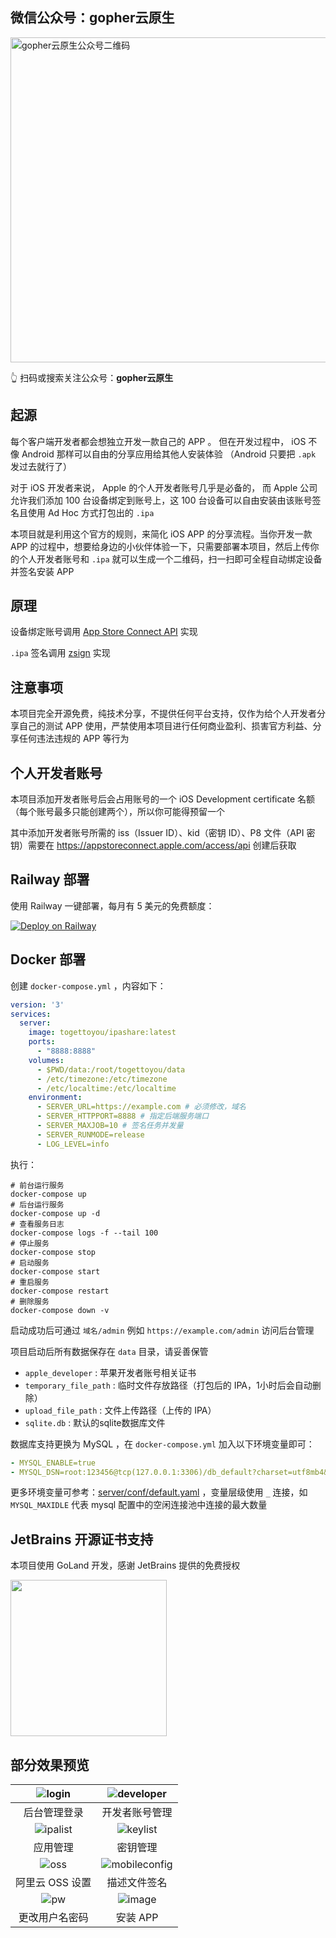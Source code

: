 ## 微信公众号：gopher云原生

<img src="https://github.com/user-attachments/assets/ea93572c-6c05-4751-bde7-35a58fe083f1" width="520" alt="gopher云原生公众号二维码">

👆 扫码或搜索关注公众号：**gopher云原生**

## 起源

每个客户端开发者都会想独立开发一款自己的 APP 。 但在开发过程中， iOS 不像 Android 那样可以自由的分享应用给其他人安装体验
（Android 只要把 `.apk` 发过去就行了）

对于 iOS 开发者来说， Apple 的个人开发者账号几乎是必备的， 而 Apple 公司允许我们添加 100 台设备绑定到账号上，这 100
台设备可以自由安装由该账号签名且使用 Ad Hoc 方式打包出的 `.ipa`

本项目就是利用这个官方的规则，来简化 iOS APP 的分享流程。当你开发一款 APP
的过程中，想要给身边的小伙伴体验一下，只需要部署本项目，然后上传你的个人开发者账号和 `.ipa` 就可以生成一个二维码，扫一扫即可全程自动绑定设备并签名安装
APP

## 原理

设备绑定账号调用 [App Store Connect API](https://developer.apple.com/documentation/appstoreconnectapi) 实现

`.ipa` 签名调用 [zsign](https://github.com/zhlynn/zsign) 实现

## 注意事项

本项目完全开源免费，纯技术分享，不提供任何平台支持，仅作为给个人开发者分享自己的测试 APP
使用，严禁使用本项目进行任何商业盈利、损害官方利益、分享任何违法违规的 APP 等行为

## 个人开发者账号

本项目添加开发者账号后会占用账号的一个 iOS Development certificate 名额（每个账号最多只能创建两个），所以你可能得预留一个

其中添加开发者账号所需的 iss（Issuer ID）、kid（密钥 ID）、P8 文件（API
密钥）需要在 https://appstoreconnect.apple.com/access/api 创建后获取

## Railway 部署

使用 Railway 一键部署，每月有 5 美元的免费额度：

[![Deploy on Railway](https://railway.app/button.svg)](https://railway.app/new/template?code=xOgXXB&referralCode=FVN0mI)

## Docker 部署

创建 `docker-compose.yml` ，内容如下：

```yaml
version: '3'
services:
  server:
    image: togettoyou/ipashare:latest
    ports:
      - "8888:8888"
    volumes:
      - $PWD/data:/root/togettoyou/data
      - /etc/timezone:/etc/timezone
      - /etc/localtime:/etc/localtime
    environment:
      - SERVER_URL=https://example.com # 必须修改，域名
      - SERVER_HTTPPORT=8888 # 指定后端服务端口
      - SERVER_MAXJOB=10 # 签名任务并发量
      - SERVER_RUNMODE=release
      - LOG_LEVEL=info
```

执行：

```shell
# 前台运行服务
docker-compose up
# 后台运行服务
docker-compose up -d
# 查看服务日志
docker-compose logs -f --tail 100
# 停止服务
docker-compose stop
# 启动服务
docker-compose start
# 重启服务
docker-compose restart
# 删除服务
docker-compose down -v
```

启动成功后可通过 `域名/admin` 例如 `https://example.com/admin` 访问后台管理

项目启动后所有数据保存在 `data` 目录，请妥善保管

- `apple_developer` : 苹果开发者账号相关证书
- `temporary_file_path` : 临时文件存放路径（打包后的 IPA，1小时后会自动删除）
- `upload_file_path` : 文件上传路径（上传的 IPA）
- `sqlite.db` : 默认的sqlite数据库文件

数据库支持更换为 MySQL ，在 `docker-compose.yml` 加入以下环境变量即可：

```yaml
- MYSQL_ENABLE=true
- MYSQL_DSN=root:123456@tcp(127.0.0.1:3306)/db_default?charset=utf8mb4&parseTime=True&loc=Local
```

更多环境变量可参考：[server/conf/default.yaml](server/conf/default.yaml) ，变量层级使用 `_` 连接，如 `MYSQL_MAXIDLE` 代表
mysql
配置中的空闲连接池中连接的最大数量

## JetBrains 开源证书支持

本项目使用 GoLand 开发，感谢 JetBrains 提供的免费授权

<a href="https://www.jetbrains.com/?from=togettoyou" target="_blank"><img src="https://user-images.githubusercontent.com/55381228/127271051-14879011-41dd-4d1b-88a2-1591925b51de.png" width="250" align="middle"/></a>

## 部分效果预览

|  ![login](https://user-images.githubusercontent.com/55381228/195557740-3b65e5c9-b86e-42ba-929e-273b0e110d23.png)  |  ![developer](https://user-images.githubusercontent.com/55381228/195557833-ec3d4db8-76ee-4d60-9915-ee35f06f2efe.png)   |
|:-----------------------------------------------------------------------------------------------------------------:|:----------------------------------------------------------------------------------------------------------------------:|
|                                                      后台管理登录                                                       |                                                        开发者账号管理                                                         |
| ![ipalist](https://user-images.githubusercontent.com/55381228/195557932-54b8ca9b-081d-4ddf-bbd7-5b6004664720.png) |   ![keylist](https://user-images.githubusercontent.com/55381228/195558156-7b7dea93-d9d6-4aac-b0a9-3bf9751828d2.png)    |
|                                                       应用管理                                                        |                                                          密钥管理                                                          |
|   ![oss](https://user-images.githubusercontent.com/55381228/232664237-13e74612-23cd-4dea-aac9-8b9b92c2cf2e.png)   | ![mobileconfig](https://user-images.githubusercontent.com/55381228/232421233-b41de68d-5d78-4412-a1f7-cf69db356cdf.png) |
|                                                    阿里云 OSS 设置                                                     |                                                         描述文件签名                                                         |
|   ![pw](https://user-images.githubusercontent.com/55381228/232421631-16c7b41d-1749-4c0f-b096-b894bf750416.png)    |    ![image](https://user-images.githubusercontent.com/55381228/232664767-3d50b491-e25d-46d6-8d19-6c5d302d7bab.png)     |
|                                                      更改用户名密码                                                      |                                                         安装 APP                                                         |


